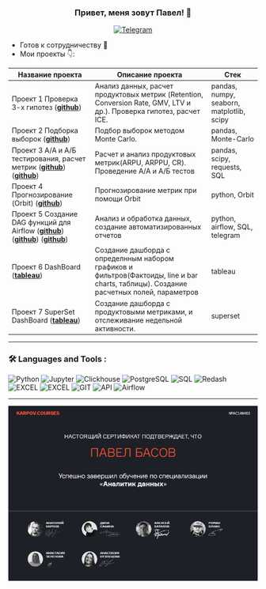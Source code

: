 ### <p align="center">Привет, меня зовут Павел! 👋</p>

<div align="center">

  <a href="">[![Telegram](https://img.shields.io/badge/-Telegram-27A7E7?style=for-the-badge&logo=telegram)](https://t.me/PLBasov)</a>

</div>

* Готов к сотрудничеству 🤝
* Мои проекты 👇: 

|Название проекта| Описание проекта| Стек|
|----------------|-----------------|-----|
|Проект 1  Проверка 3-х гипотез  (__[github](https://github.com/PLBasov/Projects/tree/d2f17031b1ac18c793262b88b4a3a96477238e6c/Hypothesis%20testing)__)|Анализ данных, расчет продуктовых метрик (Retention, Conversion Rate, GMV, LTV и др.). Проверка гипотез, расчет ICE.|pandas, numpy, seaborn, matplotlib, scipy|
|Проект 2  Подборка выборок  (__[github](https://github.com/PLBasov/Projects/tree/main/MonteCarlo%20(%D1%80%D0%B0%D0%B7%D0%BC%D0%B5%D1%80%20%D0%B2%D1%8B%D0%B1%D0%BE%D1%80%D0%BA%D0%B8))__)|Подбор выборок методом Monte Carlo.|pandas, Monte-Carlo|
|Проект 3  А/А и А/Б тестирования, расчет метрик  (__[github](https://github.com/PLBasov/Projects/tree/d2f17031b1ac18c793262b88b4a3a96477238e6c/AB%20tests%2C%20metrics)__) (__[github](https://github.com/PLBasov/Projects/tree/3e590f50225e3091692fbdf70017080e510d9f58/AA_AB%20tests)__)|Расчет и анализ продуктовых метрик(ARPU, ARPPU, CR). Проведение А/А и А/Б тестов |pandas, scipy, requests, SQL|
|Проект 4  Прогнозирование (Orbit)  (__[github](https://github.com/PLBasov/Projects/tree/main/Forecast%20(Orbit))__)|Прогнозирование метрик при помощи Orbit |python, Orbit|
|Проект 5  Создание DAG функций для Airflow  (__[github](https://github.com/PLBasov/Projects/tree/d2f17031b1ac18c793262b88b4a3a96477238e6c/Airflow%20functions)__) (__[github](https://github.com/PLBasov/Projects/tree/3e590f50225e3091692fbdf70017080e510d9f58/Airfolw_Python_SQL)__) (__[github](https://github.com/PLBasov/Projects/tree/3e590f50225e3091692fbdf70017080e510d9f58/Airflow_Telegram)__)|Анализ и обработка данных, создание автоматизированных отчетов|python, airflow, SQL, telegram|
|Проект 6  DashBoard  (__[tableau](https://public.tableau.com/app/profile/pavel.basov/viz/Hotelsanalytics3/HotelsAnalytics3)__)|Создание дашборда с определнным набором графиков и фильтров(Фактоиды, line и bar charts, таблицы). Создание расчетных полей, параметров|tableau|
|Проект 7  SuperSet DashBoard  (__[tableau](https://github.com/PLBasov/Projects/tree/main/Superset)__)|Создание дашборда с продуктовыми метриками, и отслеживание недельной активности. |superset|




<hr>

###  🛠️ Languages and Tools :  



![Python](https://img.shields.io/badge/-Python-FFF?style=for-the-badge&logo=python)
![Jupyter](https://img.shields.io/badge/-Jupyter_Notebook-FFF?style=for-the-badge&logo=Jupyter)
![Clickhouse](https://img.shields.io/badge/-Clickhouse-FFF?style=for-the-badge&logo=Clickhouse)
![PostgreSQL](https://img.shields.io/badge/-PostgreSQL-FFF?style=for-the-badge&logo=PostgreSQL)
![SQL](https://img.shields.io/badge/-SQL-00A4EF?style=for-the-badge&logo=SQL)
![Redash](https://img.shields.io/badge/-Redash-E44D26?style=for-the-badge&logo=Redash)
![EXCEL](https://img.shields.io/badge/-EXCEL-FF?style=for-the-badge&logo=EXCEL)
![EXCEL](https://img.shields.io/badge/-Google_Sheets-FFF?style=for-the-badge&logo=GoogleSheets)
![GIT](https://img.shields.io/badge/-GIT-FFF?style=for-the-badge&logo=GIT)
![API](https://img.shields.io/badge/-API-FF6600?style=for-the-badge&logo=API)
![Airflow](https://img.shields.io/badge/-Airflow-77DDE7?style=for-the-badge&logo=AIRFLOW)

--------------------------------------------------------------------------------

![Сертификат](https://github.com/PLBasov/PLBasov/blob/main/%D0%A1%D0%B5%D1%80%D1%82%D0%B8%D1%84%D0%B8%D0%BA%D0%B0%D1%82.png)
